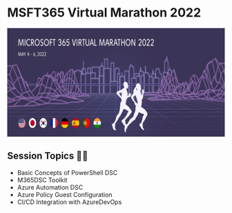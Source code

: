 # MSFT365 Virtual Marathon 2022

<img src="https://raw.githubusercontent.com/Mr-W1nst0n/M365VM2022/master/M365VM2022Banner.jpg">

## Session Topics 🥷🤖
- Basic Concepts of PowerShell DSC
- M365DSC Toolkit
- Azure Automation DSC
- Azure Policy Guest Configuration
- CI/CD Integration with AzureDevOps
